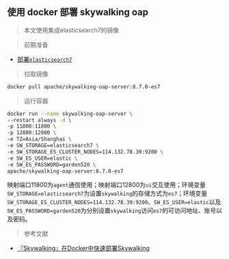 ## 使用 docker 部署 skywalking oap

> 本文使用集成elasticsearch7的镜像

> 前期准备

* [部署```elasticsearch7```](https://gitee.com/FSDGarden/learn-note/blob/master/elk/Use%20docker%20deploy%20elk%20stack.md)

> 拉取镜像

  ```bash
  docker pull apache/skywalking-oap-server:8.7.0-es7
  ```

> 运行容器

  ```bash
  docker run --name skywalking-oap-server \
  --restart always -d \
  -p 11800:11800 \
  -p 12800:12800 \
  -e TZ=Asia/Shanghai \
  -e SW_STORAGE=elasticsearch7 \
  -e SW_STORAGE_ES_CLUSTER_NODES=114.132.78.39:9200 \
  -e SW_ES_USER=elastic \
  -e SW_ES_PASSWORD=garden520 \
  apache/skywalking-oap-server:8.7.0-es7
  ```

  映射端口11800为```agent```通信使用；映射端口12800为```ui```交互使用；环境变量```SW_STORAGE=elasticsearch7```为设置```skywalking```的存储方式为```es7```；环境变量```SW_STORAGE_ES_CLUSTER_NODES=114.132.78.39:9200```、```SW_ES_USER=elastic```以及```SW_ES_PASSWORD=garden520```为分别设置```skywalking```访问```es7```的可访问地址、账号以及密码。

> 参考文献

* [『Skywalking』在Docker中快速部署Skywalking](https://developer.aliyun.com/article/987603)